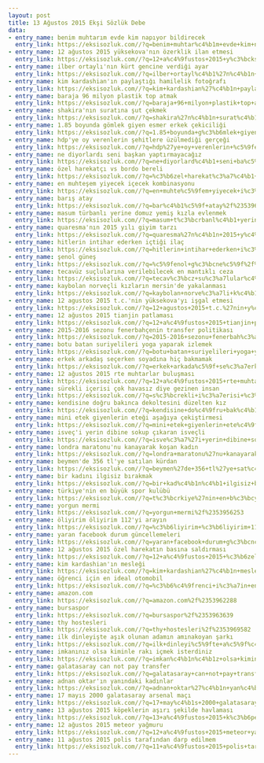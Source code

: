 ```yaml
---
layout: post
title: 13 Ağustos 2015 Ekşi Sözlük Debe
data:
- entry_name: benim muhtarım evde kim napıyor bildirecek
  entry_link: https://eksisozluk.com//?q=benim+muhtar%c4%b1m+evde+kim+nap%c4%b1yor+bildirecek%2f%2353960561
- entry_name: 12 ağustos 2015 yüksekova'nın özerklik ilan etmesi
  entry_link: https://eksisozluk.com//?q=12+a%c4%9fustos+2015+y%c3%bcksekova%27n%c4%b1n+%c3%b6zerklik+ilan+etmesi%2f%2353965776
- entry_name: ilber ortaylı'nın kürt gencine verdiği ayar
  entry_link: https://eksisozluk.com//?q=ilber+ortayl%c4%b1%27n%c4%b1n+k%c3%bcrt+gencine+verdi%c4%9fi+ayar%2f%2353961366
- entry_name: kim kardashian'ın paylaştığı hamilelik fotoğrafı
  entry_link: https://eksisozluk.com//?q=kim+kardashian%27%c4%b1n+payla%c5%9ft%c4%b1%c4%9f%c4%b1+hamilelik+foto%c4%9fraf%c4%b1%2f%2353959852
- entry_name: baraja 96 milyon plastik top atmak
  entry_link: https://eksisozluk.com//?q=baraja+96+milyon+plastik+top+atmak%2f%2353957965
- entry_name: shakira'nın suratına şut çekmek
  entry_link: https://eksisozluk.com//?q=shakira%27n%c4%b1n+surat%c4%b1na+%c5%9fut+%c3%a7ekmek%2f%2353960936
- entry_name: 1.85 boyunda gömlek giyen esmer erkek çekiciliği
  entry_link: https://eksisozluk.com//?q=1.85+boyunda+g%c3%b6mlek+giyen+esmer+erkek+%c3%a7ekicili%c4%9fi%2f%2353961574
- entry_name: hdp'ye oy verenlerin şehitlere üzülmediği gerçeği
  entry_link: https://eksisozluk.com//?q=hdp%27ye+oy+verenlerin+%c5%9fehitlere+%c3%bcz%c3%bclmedi%c4%9fi+ger%c3%a7e%c4%9fi%2f%2353960055
- entry_name: ne diyorlardı seni başkan yaptırmayacağız
  entry_link: https://eksisozluk.com//?q=ne+diyorlard%c4%b1+seni+ba%c5%9fkan+yapt%c4%b1rmayaca%c4%9f%c4%b1z%2f%2353960274
- entry_name: özel harekatçı vs bordo bereli
  entry_link: https://eksisozluk.com//?q=%c3%b6zel+harekat%c3%a7%c4%b1+vs+bordo+bereli%2f%2353969528
- entry_name: en muhteşem yiyecek içecek kombinasyonu
  entry_link: https://eksisozluk.com//?q=en+muhte%c5%9fem+yiyecek+i%c3%a7ecek+kombinasyonu%2f%2353955026
- entry_name: barış atay
  entry_link: https://eksisozluk.com//?q=bar%c4%b1%c5%9f+atay%2f%2353965757
- entry_name: masum türbanlı yerine domuz yemiş kızla evlenmek
  entry_link: https://eksisozluk.com//?q=masum+t%c3%bcrbanl%c4%b1+yerine+domuz+yemi%c5%9f+k%c4%b1zla+evlenmek%2f%2353958943
- entry_name: quaresma'nın 2015 yılı giyim tarzı
  entry_link: https://eksisozluk.com//?q=quaresma%27n%c4%b1n+2015+y%c4%b1l%c4%b1+giyim+tarz%c4%b1%2f%2353958761
- entry_name: hitlerin intihar ederken içtiği ilaç
  entry_link: https://eksisozluk.com//?q=hitlerin+intihar+ederken+i%c3%a7ti%c4%9fi+ila%c3%a7%2f%2353967747
- entry_name: şenol güneş
  entry_link: https://eksisozluk.com//?q=%c5%9fenol+g%c3%bcne%c5%9f%2f%2353954130
- entry_name: tecavüz suçlularına verilebilecek en mantıklı ceza
  entry_link: https://eksisozluk.com//?q=tecav%c3%bcz+su%c3%a7lular%c4%b1na+verilebilecek+en+mant%c4%b1kl%c4%b1+ceza%2f%2353958142
- entry_name: kaybolan norveçli kızların mersin'de yakalanması
  entry_link: https://eksisozluk.com//?q=kaybolan+norve%c3%a7li+k%c4%b1zlar%c4%b1n+mersin%27de+yakalanmas%c4%b1%2f%2353957276
- entry_name: 12 agustos 2015 t.c.'nin yüksekova'yı işgal etmesi
  entry_link: https://eksisozluk.com//?q=12+agustos+2015+t.c.%27nin+y%c3%bcksekova%27y%c4%b1+i%c5%9fgal+etmesi%2f%2353970477
- entry_name: 12 ağustos 2015 tianjin patlaması
  entry_link: https://eksisozluk.com//?q=12+a%c4%9fustos+2015+tianjin+patlamas%c4%b1%2f%2353970314
- entry_name: 2015-2016 sezonu fenerbahçenin transfer politikası
  entry_link: https://eksisozluk.com//?q=2015-2016+sezonu+fenerbah%c3%a7enin+transfer+politikas%c4%b1%2f%2353974637
- entry_name: botu batan suriyelileri yoga yaparak izlemek
  entry_link: https://eksisozluk.com//?q=botu+batan+suriyelileri+yoga+yaparak+izlemek%2f%2353958921
- entry_name: erkek arkadaş seçerken soyadına hiç bakmamak
  entry_link: https://eksisozluk.com//?q=erkek+arkada%c5%9f+se%c3%a7erken+soyad%c4%b1na+hi%c3%a7+bakmamak%2f%2353959802
- entry_name: 12 ağustos 2015 rte muhtarlar buluşması
  entry_link: https://eksisozluk.com//?q=12+a%c4%9fustos+2015+rte+muhtarlar+bulu%c5%9fmas%c4%b1%2f%2353959116
- entry_name: sürekli içerisi çok havasız diye gezinen insan
  entry_link: https://eksisozluk.com//?q=s%c3%bcrekli+i%c3%a7erisi+%c3%a7ok+havas%c4%b1z+diye+gezinen+insan%2f%2353956131
- entry_name: kendisine doğru bakınca dekoltesini düzelten kız
  entry_link: https://eksisozluk.com//?q=kendisine+do%c4%9fru+bak%c4%b1nca+dekoltesini+d%c3%bczelten+k%c4%b1z%2f%2353955564
- entry_name: mini etek giyenlerin eteği aşağıya çekiştirmesi
  entry_link: https://eksisozluk.com//?q=mini+etek+giyenlerin+ete%c4%9fi+a%c5%9fa%c4%9f%c4%b1ya+%c3%a7eki%c5%9ftirmesi%2f%2353954320
- entry_name: isveç'i yerin dibine sokup çıkaran isveçli
  entry_link: https://eksisozluk.com//?q=isve%c3%a7%27i+yerin+dibine+sokup+%c3%a7%c4%b1karan+isve%c3%a7li%2f%2353966444
- entry_name: londra maratonu'nu kanayarak koşan kadın
  entry_link: https://eksisozluk.com//?q=londra+maratonu%27nu+kanayarak+ko%c5%9fan+kad%c4%b1n%2f%2353973237
- entry_name: beymen'de 356 tl'ye satılan kürdan
  entry_link: https://eksisozluk.com//?q=beymen%27de+356+tl%27ye+sat%c4%b1lan+k%c3%bcrdan%2f%2353970724
- entry_name: bir kadını ilgisiz bırakmak
  entry_link: https://eksisozluk.com//?q=bir+kad%c4%b1n%c4%b1+ilgisiz+b%c4%b1rakmak%2f%2353968994
- entry_name: türkiye'nin en büyük spor kulübü
  entry_link: https://eksisozluk.com//?q=t%c3%bcrkiye%27nin+en+b%c3%bcy%c3%bck+spor+kul%c3%bcb%c3%bc%2f%2353972705
- entry_name: yorgun mermi
  entry_link: https://eksisozluk.com//?q=yorgun+mermi%2f%2353956253
- entry_name: öliyirim öliyirim 112'yi arayın
  entry_link: https://eksisozluk.com//?q=%c3%b6liyirim+%c3%b6liyirim+112%27yi+aray%c4%b1n%2f%2353975857
- entry_name: yaran facebook durum güncellemeleri
  entry_link: https://eksisozluk.com//?q=yaran+facebook+durum+g%c3%bcncellemeleri%2f%2353961138
- entry_name: 12 ağustos 2015 özel harekatın basına saldırması
  entry_link: https://eksisozluk.com//?q=12+a%c4%9fustos+2015+%c3%b6zel+harekat%c4%b1n+bas%c4%b1na+sald%c4%b1rmas%c4%b1%2f%2353963231
- entry_name: kim kardashian'ın mesleği
  entry_link: https://eksisozluk.com//?q=kim+kardashian%27%c4%b1n+mesle%c4%9fi%2f%2353959817
- entry_name: öğrenci için en ideal otomobil
  entry_link: https://eksisozluk.com//?q=%c3%b6%c4%9frenci+i%c3%a7in+en+ideal+otomobil%2f%2353970104
- entry_name: amazon.com
  entry_link: https://eksisozluk.com//?q=amazon.com%2f%2353962288
- entry_name: bursaspor
  entry_link: https://eksisozluk.com//?q=bursaspor%2f%2353963639
- entry_name: thy hostesleri
  entry_link: https://eksisozluk.com//?q=thy+hostesleri%2f%2353969582
- entry_name: ilk dinleyişte aşık olunan adamın amınakoyan şarkı
  entry_link: https://eksisozluk.com//?q=ilk+dinleyi%c5%9fte+a%c5%9f%c4%b1k+olunan+adam%c4%b1n+am%c4%b1nakoyan+%c5%9fark%c4%b1%2f%2353966726
- entry_name: imkanınız olsa kiminle rakı içmek isterdiniz
  entry_link: https://eksisozluk.com//?q=imkan%c4%b1n%c4%b1z+olsa+kiminle+rak%c4%b1+i%c3%a7mek+isterdiniz%2f%2353958556
- entry_name: galatasaray can not pay transfer
  entry_link: https://eksisozluk.com//?q=galatasaray+can+not+pay+transfer%2f%2353965025
- entry_name: adnan oktar'ın yanındaki kadınlar
  entry_link: https://eksisozluk.com//?q=adnan+oktar%27%c4%b1n+yan%c4%b1ndaki+kad%c4%b1nlar%2f%2353958309
- entry_name: 17 mayıs 2000 galatasaray arsenal maçı
  entry_link: https://eksisozluk.com//?q=17+may%c4%b1s+2000+galatasaray+arsenal+ma%c3%a7%c4%b1%2f%2353964972
- entry_name: 13 ağustos 2015 köpeklerin aşırı şekilde havlaması
  entry_link: https://eksisozluk.com//?q=13+a%c4%9fustos+2015+k%c3%b6peklerin+a%c5%9f%c4%b1r%c4%b1+%c5%9fekilde+havlamas%c4%b1%2f%2353978056
- entry_name: 12 ağustos 2015 meteor yağmuru
  entry_link: https://eksisozluk.com//?q=12+a%c4%9fustos+2015+meteor+ya%c4%9fmuru%2f%2353973296
- entry_name: 11 ağustos 2015 polis tarafından darp edilmem
  entry_link: https://eksisozluk.com//?q=11+a%c4%9fustos+2015+polis+taraf%c4%b1ndan+darp+edilmem%2f%2353958188
---
```

